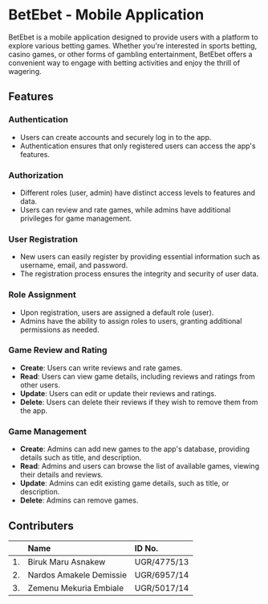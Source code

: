 
# BetEbet - Mobile Application

BetEbet is a mobile application designed to provide users with a platform to explore  various betting games. Whether you're interested in sports betting, casino games, or other forms of gambling entertainment, BetEbet offers a convenient way to engage with betting activities and enjoy the thrill of wagering.

## Features

### Authentication
- Users can create accounts and securely log in to the app.
- Authentication ensures that only registered users can access the app's features.

### Authorization
- Different roles (user, admin) have distinct access levels to features and data.
- Users can review and rate games, while admins have additional privileges for game management.

### User Registration
- New users can easily register by providing essential information such as username, email, and password.
- The registration process ensures the integrity and security of user data.

### Role Assignment
- Upon registration, users are assigned a default role (user).
- Admins have the ability to assign roles to users, granting additional permissions as needed.

### Game Review and Rating

- **Create**: Users can write reviews and rate games.
- **Read**: Users can view game details, including reviews and ratings from other users.
- **Update**: Users can edit or update their reviews and ratings.
- **Delete**: Users can delete their reviews if they wish to remove them from the app.

### Game Management

- **Create**: Admins can add new games to the app's database, providing details such as title,  and description.
- **Read**: Admins and users can browse the list of available games, viewing their details and reviews.
- **Update**: Admins can edit existing game details, such as title,  or description.
- **Delete**: Admins can remove games.




## Contributers



|   | Name                    | ID No.      |
|:--| :-----------------------| :-----------|
|1. | Biruk Maru Asnakew      | UGR/4775/13 |
|2. | Nardos Amakele Demissie | UGR/6957/14 |
|3. | Zemenu Mekuria Embiale  | UGR/5017/14 |

